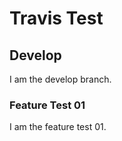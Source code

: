 # Travis Test

## Develop

I am the develop branch.

### Feature Test 01

I am the feature test 01.

